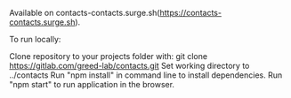 Available on contacts-contacts.surge.sh(https://contacts-contacts.surge.sh).

To run locally:

Clone repository to your projects folder with: git clone https://gitlab.com/greed-lab/contacts.git
Set working directory to ../contacts
Run "npm install" in command line to install dependencies.
Run "npm start" to run application in the browser.
